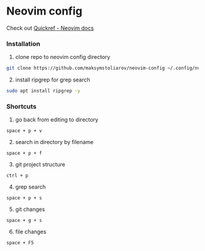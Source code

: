 # Neovim config

Check out [Quickref - Neovim docs](https://neovim.io/doc/user/quickref.html)

### Installation

1. clone repo to neovim config directory
```bash
git clone https://github.com/maksymstoliarov/neovim-config ~/.config/nvim --depth 1
```

2. install ripgrep for grep search
```bash
sudo apt install ripgrep -y
```

### Shortcuts
 
1. go back from editing to directory
```
space + p + v
```

2. search in directory by filename
```
space + p + f
```

3. git project structure
```
ctrl + p 
```

4. grep search
```
space + p + s
```

5. git changes
```
space + g + s
```

6. file changes
```
space + F5
```
